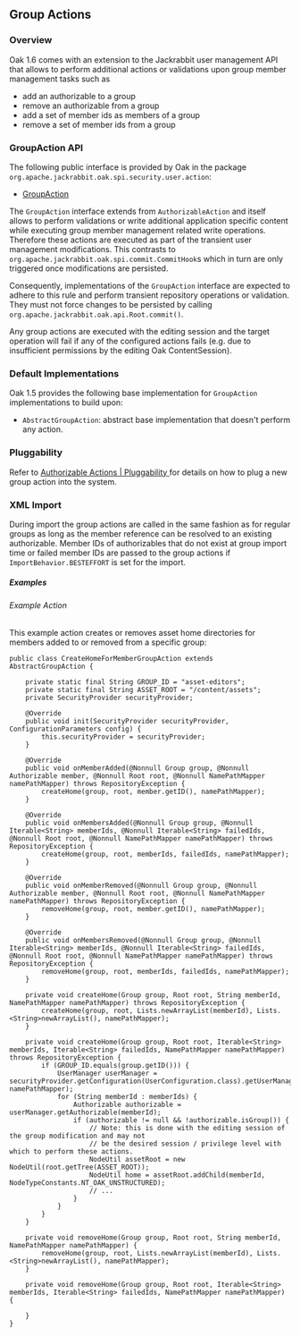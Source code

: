 <!--
   Licensed to the Apache Software Foundation (ASF) under one or more
   contributor license agreements.  See the NOTICE file distributed with
   this work for additional information regarding copyright ownership.
   The ASF licenses this file to You under the Apache License, Version 2.0
   (the "License"); you may not use this file except in compliance with
   the License.  You may obtain a copy of the License at

       http://www.apache.org/licenses/LICENSE-2.0

   Unless required by applicable law or agreed to in writing, software
   distributed under the License is distributed on an "AS IS" BASIS,
   WITHOUT WARRANTIES OR CONDITIONS OF ANY KIND, either express or implied.
   See the License for the specific language governing permissions and
   limitations under the License.
  -->

Group Actions
-------------

### Overview

Oak 1.6 comes with an extension to the Jackrabbit user management API that allows
to perform additional actions or validations upon group member management tasks
such as

- add an authorizable to a group
- remove an authorizable from a group
- add a set of member ids as members of a group
- remove a set of member ids from a group

### GroupAction API

The following public interface is provided by Oak in the package `org.apache.jackrabbit.oak.spi.security.user.action`:

- [GroupAction]

The `GroupAction` interface extends from `AuthorizableAction` and itself allows to perform validations or write
additional application specific content while executing group member management related
write operations. Therefore these actions are executed as part of the transient 
user management modifications. This contrasts to `org.apache.jackrabbit.oak.spi.commit.CommitHook`s
which in turn are only triggered once modifications are persisted.

Consequently, implementations of the `GroupAction` interface are expected 
to adhere to this rule and perform transient repository operations or validation.
They must not force changes to be persisted by calling `org.apache.jackrabbit.oak.api.Root.commit()`.

Any group actions are executed with the editing session and the
target operation will fail if any of the configured actions fails (e.g. due to
insufficient permissions by the editing Oak ContentSession).

### Default Implementations

Oak 1.5 provides the following base implementation for `GroupAction` implementations to build upon:

- `AbstractGroupAction`: abstract base implementation that doesn't perform any action.

### Pluggability

Refer to [Authorizable Actions | Pluggability ](user/authorizableaction.html#Pluggability) for details on how to plug
a new group action into the system.

### XML Import

During import the group actions are called in the same fashion as for regular groups as long as the member reference
can be resolved to an existing authorizable. Member IDs of authorizables that do not exist at group import time  or
failed member IDs are passed to the group actions if `ImportBehavior.BESTEFFORT` is set for the import.

##### Examples

###### Example Action

This example action creates or removes asset home directories for members
added to or removed from a specific group:

    public class CreateHomeForMemberGroupAction extends AbstractGroupAction {
    
        private static final String GROUP_ID = "asset-editors";
        private static final String ASSET_ROOT = "/content/assets";
        private SecurityProvider securityProvider;
    
        @Override
        public void init(SecurityProvider securityProvider, ConfigurationParameters config) {
            this.securityProvider = securityProvider;
        }
    
        @Override
        public void onMemberAdded(@Nonnull Group group, @Nonnull Authorizable member, @Nonnull Root root, @Nonnull NamePathMapper namePathMapper) throws RepositoryException {
            createHome(group, root, member.getID(), namePathMapper);
        }
    
        @Override
        public void onMembersAdded(@Nonnull Group group, @Nonnull Iterable<String> memberIds, @Nonnull Iterable<String> failedIds, @Nonnull Root root, @Nonnull NamePathMapper namePathMapper) throws RepositoryException {
            createHome(group, root, memberIds, failedIds, namePathMapper);
        }
    
        @Override
        public void onMemberRemoved(@Nonnull Group group, @Nonnull Authorizable member, @Nonnull Root root, @Nonnull NamePathMapper namePathMapper) throws RepositoryException {
            removeHome(group, root, member.getID(), namePathMapper);
        }
    
        @Override
        public void onMembersRemoved(@Nonnull Group group, @Nonnull Iterable<String> memberIds, @Nonnull Iterable<String> failedIds, @Nonnull Root root, @Nonnull NamePathMapper namePathMapper) throws RepositoryException {
            removeHome(group, root, memberIds, failedIds, namePathMapper);
        }
    
        private void createHome(Group group, Root root, String memberId, NamePathMapper namePathMapper) throws RepositoryException {
            createHome(group, root, Lists.newArrayList(memberId), Lists.<String>newArrayList(), namePathMapper);
        }
    
        private void createHome(Group group, Root root, Iterable<String> memberIds, Iterable<String> failedIds, NamePathMapper namePathMapper) throws RepositoryException {
            if (GROUP_ID.equals(group.getID())) {
                UserManager userManager = securityProvider.getConfiguration(UserConfiguration.class).getUserManager(root, namePathMapper);
                for (String memberId : memberIds) {
                    Authorizable authorizable = userManager.getAuthorizable(memberId);
                    if (authorizable != null && !authorizable.isGroup()) {
                        // Note: this is done with the editing session of the group modification and may not
                        // be the desired session / privilege level with which to perform these actions.
                        NodeUtil assetRoot = new NodeUtil(root.getTree(ASSET_ROOT));
                        NodeUtil home = assetRoot.addChild(memberId, NodeTypeConstants.NT_OAK_UNSTRUCTURED);
                        // ...
                    }
                }
            }
        }
    
        private void removeHome(Group group, Root root, String memberId, NamePathMapper namePathMapper) {
            removeHome(group, root, Lists.newArrayList(memberId), Lists.<String>newArrayList(), namePathMapper);
        }
    
        private void removeHome(Group group, Root root, Iterable<String> memberIds, Iterable<String> failedIds, NamePathMapper namePathMapper) {
    
        }
    }

<!-- hidden references -->
[GroupAction]: /oak/docs/apidocs/org/apache/jackrabbit/oak/spi/security/user/action/GroupAction.html
